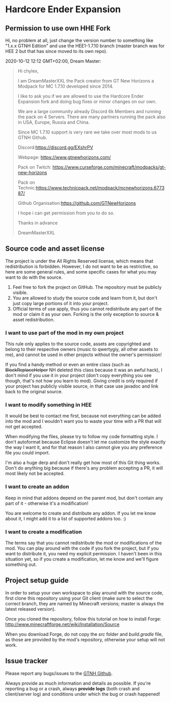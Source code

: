 Hardcore Ender Expansion
========================

## Permission to use own HHE Fork

Hi, no problem at all, just change the version number to something
like "1.x.x GTNH Edition" and use the HEE1-1.7.10 branch (master
branch was for HEE 2 but that has since moved to its own repo).

2020-10-12 12:12 GMT+02:00, Dream Master:
> Hi chylex,
>
>
>
>
>
> I am DreamMasterXXL the Pack creator from GT New Horizons a Modpack for MC
> 1.7.10 developed since 2014.
>
> I like to ask you if we are allowed to use the Hardcore Ender Expansion fork
> and doing bug fixes or minor changes on our own.
>
> We are a large community already Discord 6k Members and running the pack on
> 4 Servers. There are many partners running the pack also in USA, Europe,
> Russia and China.
>
> Since MC 1.7.10 support is very rare we take over most mods to us GTNH
> Github.
>
>
>
> Discord:https://discord.gg/EXshrPV
>
> Webpage: https://www.gtnewhorizons.com/
>
> Pack on
> Twitch: https://www.curseforge.com/minecraft/modpacks/gt-new-horizons
>
> Pack on Technic:https://www.technicpack.net/modpack/mcnewhorizons.677387/
>
> Github Organisation:https://github.com/GTNewHorizons
>
>
>
> I hope i can get permission from you to do so.
>
>
>
> Thanks in advance
>
> DreamMasterXXL

## Source code and asset license

The project is under the All Rights Reserved license, which means that redistribution is forbidden. However, I do not want to be as restrictive, so here are some general rules, and some specific cases for what you may want to do with the source.

1. Feel free to fork the project on GitHub. The repository must be publicly visible.
2. You are allowed to study the source code and learn from it, but don't just copy large portions of it into your project.
3. Official terms of use apply, thus you cannot redistribute any part of the mod or claim it as your own. Forking is the only exception to source & asset redistribution.

### I want to use part of the mod in my own project

This rule only applies to the source code, assets are copyrighted and belong to their respective owners (music to qwertygiy, all other assets to me), and cannot be used in other projects without the owner's permission!

If you find a handy method or even an entire class (such as ~~BlockReplaceHelper~~ NH deleted this class because it was an awful hack), I don't mind if you use it in your project (don't copy everything you see though, that's not how you learn to mod). Giving credit is only required if your project has publicly visible source, in that case use javadoc and link back to the original source.

### I want to modify something in HEE

It would be best to contact me first, because not everything can be added into the mod and I wouldn't want you to waste your time with a PR that will not get accepted.

When modifying the files, please try to follow my code formatting style. I don't autoformat because Eclipse doesn't let me customize the style exactly the way I want it, and for that reason I also cannot give you any preference file you could import.

I'm also a huge derp and don't really get how most of this Git thing works. Don't do anything big because if there's any problem accepting a PR, it will most likely not be accepted.

### I want to create an addon

Keep in mind that addons depend on the parent mod, but don't contain any part of it - otherwise it's a modification!

You are welcome to create and distribute any addon. If you let me know about it, I might add it to a list of supported addons too. :)

### I want to create a modification

The terms say that you cannot redistribute the mod or modifications of the mod. You can play around with the code if you fork the project, but if you want to distribute it, you need my explicit permission. I haven't been in this situation yet, so if you create a modification, let me know and we'll figure something out.

## Project setup guide

In order to setup your own workspace to play around with the source code, first clone this repository using your Git client (make sure to select the correct branch, they are named by Minecraft versions; master is always the latest released version).

Once you cloned the repository, follow this tutorial on how to install Forge: http://www.minecraftforge.net/wiki/Installation/Source

When you download Forge, do not copy the *src* folder and *build.gradle* file, as those are provided by the mod's repository, otherwise your setup will not work.

## Issue tracker

Please report any bugs/issues to the [GTNH Github](https://github.com/GTNewHorizons/GT-New-Horizons-Modpack/issues).

Always provide as much information and details as possible. If you're reporting a bug or a crash, always **provide logs** (both crash and client/server log) and conditions under which the bug or crash happened!
